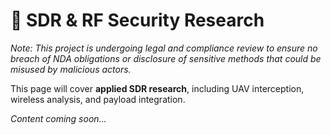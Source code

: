 # 📡 **SDR & RF Security Research**

*Note: This project is undergoing legal and compliance review to ensure no breach of NDA obligations or disclosure of sensitive methods that could be misused by malicious actors.*  

This page will cover **applied SDR research**, including UAV interception, wireless analysis, and payload integration.  

_Content coming soon..._
